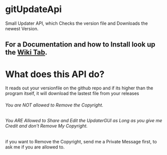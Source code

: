 # gitUpdateApi
Small Updater API, which Checks the version file and Downloads the newest Version.

## For a Documentation and how to Install look up the [Wiki Tab](https://github.com/Percdye7/gitUpdateApi/wiki/Getting-Started).


# What does this API do?
It reads out your versionfile on the github repo and if its higher than the
program itself, it will download the lastest file from your releases

###### You are NOT allowed to Remove the Copyright. 
###### You ARE Allowed to Share and Edit the UpdaterGUI as Long as you give me Credit and don't Remove My Copyright.
if you want to Remove the Copyright, send me a Private Message first, to ask me if you are allowed to.

